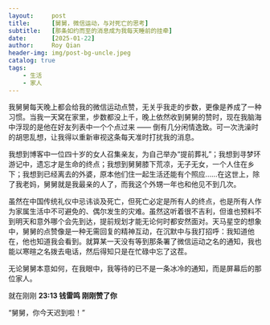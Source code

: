 ```yaml
---
layout:     post
title:      [舅舅，微信运动，与对死亡的思考]
subtitle:   [那条如约而至的消息成为我每天睡前的挂牵]
date:       [2025-01-22]
author:     Roy Qian
header-img: img/post-bg-uncle.jpeg
catalog: true
tags:
    - 生活
    - 家人
---
```


我舅舅每天晚上都会给我的微信运动点赞，无关乎我走的步数，更像是养成了一种习惯。当我一天窝在家里，步数都没上千，晚上依然收到舅舅的赞时，现在我脑海中浮现的是他在好友列表中一个个点过来 —— 倒有几分闲情逸致。可一次洗澡时的胡思乱想，让我得以重新审视这条每天准时打扰我的消息。

我想到博客中一位四十岁的女人召集亲友，为自己举办“提前葬礼”；我想到寻梦环游记中，遗忘才是生命的终点；我想到舅舅膝下荒凉，无子无女，一个人住在乡下；我想到已经离去的外婆，原本他们住一起生活还能有个照应……在这世上，除了我老妈，舅舅就是我最亲的人了，而我这个外甥一年也和他见不到几次。

虽然在中国传统礼仪中忌讳谈及死亡，但死亡必定是所有人的终点，也是所有人作为家属生活中不可避免的、偶尔发生的灾难。虽然这听着很不吉利，但谁也预料不到明天和意外哪个会先到达，提前规划才能无论何时都安然面对。天马星空的想象中，舅舅的点赞像是一种无需回复的精神互动，在沉默中与我打招呼：我知道他在，他也知道我会看到。就算某一天没有等到那条署了微信运动之名的通知，我也能以寒暄之名拨去电话，然后得知只是在忙碌中忘了这茬。

无论舅舅本意如何，在我眼中，我等待的已不是一条冰冷的通知，而是屏幕后的那位家人。

就在刚刚  **23:13 钱雷鸣 刚刚赞了你**

“舅舅，你今天迟到啦！”